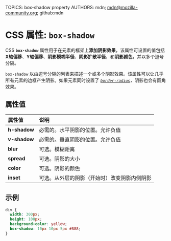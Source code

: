 TOPICS: box-shadow property
AUTHORS: mdn; mdn@mozilla-community.org; github:mdn

# CSS 属性: `box-shadow`

CSS **`box-shadow`** 属性用于在元素的框架上**添加阴影效果**，该属性可设置的值包括**X轴偏移**、**Y轴偏移**、**阴影模糊半径**、**阴影扩散半径**，和**阴影颜色**，并以多个逗号分隔。

`box-shadow` 以由逗号分隔的列表来描述一个或多个阴影效果。该属性可以让几乎所有元素的边框产生阴影。如果元素同时设置了 [*`border-radius`*](/zh-hans/webfrontend/border-radius)，阴影也会有圆角效果。

## 属性值

| 属性值 | 说明 |
| :--- | :--- |
| **h-shadow** | 必需的。水平阴影的位置。允许负值 |
| **v-shadow** | 必需的。垂直阴影的位置。允许负值 |
| **blur** | 可选。模糊距离 |
| **spread** | 可选。阴影的大小 |
| **color** | 可选。阴影的颜色 |
| **inset** | 可选。从外层的阴影（开始时）改变阴影内侧阴影 |

## 示例

```css
div {
  width: 300px;
  height: 100px;
  background-color: yellow;
  box-shadow: 10px 10px 5px #888;
}
```
